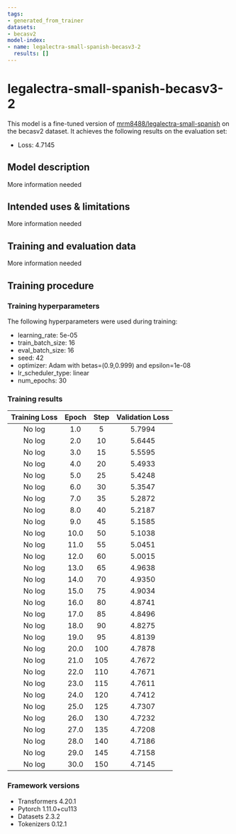 ```yaml
---
tags:
- generated_from_trainer
datasets:
- becasv2
model-index:
- name: legalectra-small-spanish-becasv3-2
  results: []
---
```


<!-- This model card has been generated automatically according to the information the Trainer had access to. You
should probably proofread and complete it, then remove this comment. -->

# legalectra-small-spanish-becasv3-2

This model is a fine-tuned version of [mrm8488/legalectra-small-spanish](https://huggingface.co/mrm8488/legalectra-small-spanish) on the becasv2 dataset.
It achieves the following results on the evaluation set:
- Loss: 4.7145

## Model description

More information needed

## Intended uses & limitations

More information needed

## Training and evaluation data

More information needed

## Training procedure

### Training hyperparameters

The following hyperparameters were used during training:
- learning_rate: 5e-05
- train_batch_size: 16
- eval_batch_size: 16
- seed: 42
- optimizer: Adam with betas=(0.9,0.999) and epsilon=1e-08
- lr_scheduler_type: linear
- num_epochs: 30

### Training results

| Training Loss | Epoch | Step | Validation Loss |
|:-------------:|:-----:|:----:|:---------------:|
| No log        | 1.0   | 5    | 5.7994          |
| No log        | 2.0   | 10   | 5.6445          |
| No log        | 3.0   | 15   | 5.5595          |
| No log        | 4.0   | 20   | 5.4933          |
| No log        | 5.0   | 25   | 5.4248          |
| No log        | 6.0   | 30   | 5.3547          |
| No log        | 7.0   | 35   | 5.2872          |
| No log        | 8.0   | 40   | 5.2187          |
| No log        | 9.0   | 45   | 5.1585          |
| No log        | 10.0  | 50   | 5.1038          |
| No log        | 11.0  | 55   | 5.0451          |
| No log        | 12.0  | 60   | 5.0015          |
| No log        | 13.0  | 65   | 4.9638          |
| No log        | 14.0  | 70   | 4.9350          |
| No log        | 15.0  | 75   | 4.9034          |
| No log        | 16.0  | 80   | 4.8741          |
| No log        | 17.0  | 85   | 4.8496          |
| No log        | 18.0  | 90   | 4.8275          |
| No log        | 19.0  | 95   | 4.8139          |
| No log        | 20.0  | 100  | 4.7878          |
| No log        | 21.0  | 105  | 4.7672          |
| No log        | 22.0  | 110  | 4.7671          |
| No log        | 23.0  | 115  | 4.7611          |
| No log        | 24.0  | 120  | 4.7412          |
| No log        | 25.0  | 125  | 4.7307          |
| No log        | 26.0  | 130  | 4.7232          |
| No log        | 27.0  | 135  | 4.7208          |
| No log        | 28.0  | 140  | 4.7186          |
| No log        | 29.0  | 145  | 4.7158          |
| No log        | 30.0  | 150  | 4.7145          |


### Framework versions

- Transformers 4.20.1
- Pytorch 1.11.0+cu113
- Datasets 2.3.2
- Tokenizers 0.12.1
